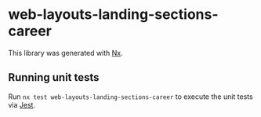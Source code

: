 # web-layouts-landing-sections-career

This library was generated with [Nx](https://nx.dev).

## Running unit tests

Run `nx test web-layouts-landing-sections-career` to execute the unit tests via [Jest](https://jestjs.io).
